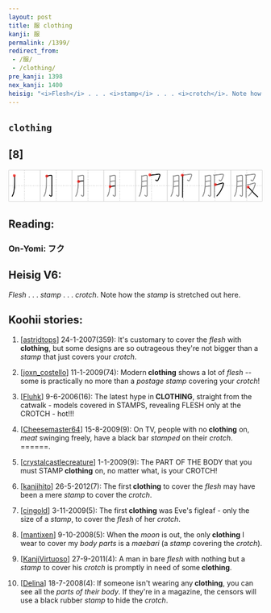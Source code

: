 ```yaml
---
layout: post
title: 服 clothing
kanji: 服
permalink: /1399/
redirect_from:
 - /服/
 - /clothing/
pre_kanji: 1398
nex_kanji: 1400
heisig: "<i>Flesh</i> . . . <i>stamp</i> . . . <i>crotch</i>. Note how the <i>stamp</i> is stretched out here."
---
```


## `clothing`

## [8]

<div class="stroke"><img src="../images/E69C8D.png" /></div>

## Reading:

### On-Yomi: フク

## Heisig V6:

<i>Flesh</i> . . . <i>stamp</i> . . . <i>crotch</i>. Note how the <i>stamp</i> is stretched out here.

## Koohii stories:

1) [<a href="http://kanji.koohii.com/profile/astridtops">astridtops</a>] 24-1-2007(359): It&#039;s customary to cover the <em>flesh</em> with<strong> clothing</strong>, but some designs are so outrageous they&#039;re not bigger than a <em>stamp</em> that just covers your <em>crotch</em>.

2) [<a href="http://kanji.koohii.com/profile/joxn_costello">joxn_costello</a>] 11-1-2009(74): Modern<strong> clothing</strong> shows a lot of <em>flesh</em> -- some is practically no more than a <em>postage stamp</em> covering your <em>crotch</em>!

3) [<a href="http://kanji.koohii.com/profile/Fluhk">Fluhk</a>] 9-6-2006(16): The latest hype in<strong> CLOTHING</strong>, straight from the catwalk - models covered in STAMPS, revealing FLESH only at the CROTCH - hot!!!

4) [<a href="http://kanji.koohii.com/profile/Cheesemaster64">Cheesemaster64</a>] 15-8-2009(9): On TV, people with no<strong> clothing</strong> on, <em>meat</em> swinging freely, have a black bar <em>stamped</em> on their <em>crotch</em>. ======.

5) [<a href="http://kanji.koohii.com/profile/crystalcastlecreature">crystalcastlecreature</a>] 1-1-2009(9): The PART OF THE BODY that you must STAMP<strong> clothing</strong> on, no matter what, is your CROTCH!

6) [<a href="http://kanji.koohii.com/profile/kanjihito">kanjihito</a>] 26-5-2012(7): The first<strong> clothing</strong> to cover the <em>flesh</em> may have been a mere <em>stamp</em> to cover the <em>crotch</em>.

7) [<a href="http://kanji.koohii.com/profile/cingold">cingold</a>] 3-11-2009(5): The first<strong> clothing</strong> was Eve&#039;s figleaf - only the size of a <em>stamp</em>, to cover the <em>flesh</em> of her <em>crotch</em>.

8) [<a href="http://kanji.koohii.com/profile/mantixen">mantixen</a>] 9-10-2008(5): When the <em>moon</em> is out, the only<strong> clothing</strong> I wear to cover my <em>body parts</em> is a <em>maebari</em> (a <em>stamp</em> covering the <em>crotch</em>).

9) [<a href="http://kanji.koohii.com/profile/KanjiVirtuoso">KanjiVirtuoso</a>] 27-9-2011(4): A man in bare <em>flesh</em> with nothing but a <em>stamp</em> to cover his <em>crotch</em> is promptly in need of some<strong> clothing</strong>.

10) [<a href="http://kanji.koohii.com/profile/Delina">Delina</a>] 18-7-2008(4): If someone isn&#039;t wearing any<strong> clothing</strong>, you can see all the <em>parts of their body</em>. If they&#039;re in a magazine, the censors will use a black rubber <em>stamp</em> to hide the <em>crotch</em>.
